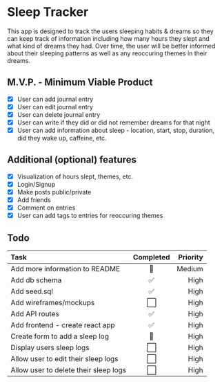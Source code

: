 # Sleep Tracker

This app is designed to track the users sleeping habits & dreams so they can keep track of information including how many hours they slept and what kind of dreams they had. Over time, the user will be better informed about their sleeping patterns as well as any reoccuring themes in their dreams.

## M.V.P. - Minimum Viable Product

- [x] User can add journal entry
- [x] User can edit journal entry
- [x] User can delete journal entry
- [x] User can write if they did or did not remember dreams for that night
- [x] User can add information about sleep - location, start, stop, duration, did they wake up, caffeine, etc.

## Additional (optional) features

- [x] Visualization of hours slept, themes, etc.
- [x] Login/Signup
- [x] Make posts public/private
- [x] Add friends
- [x] Comment on entries
- [x] User can add tags to entries for reoccuring themes

## Todo

| Task                                  | Completed | Priority |
| :------------------------------------ | :-------: | -------: |
| Add more information to README        |    🚧     |   Medium |
| Add db schema                         |    ✅     |     High |
| Add seed.sql                          |    ✅     |     High |
| Add wireframes/mockups                |    ⬜️    |     High |
| Add API routes                        |    ✅     |     High |
| Add frontend - create react app       |    ✅     |     High |
| Create form to add a sleep log        |    🚧     |     High |
| Display users sleep logs              |    ⬜️    |     High |
| Allow user to edit their sleep logs   |    ⬜️    |     High |
| Allow user to delete their sleep logs |    ⬜️    |     High |
